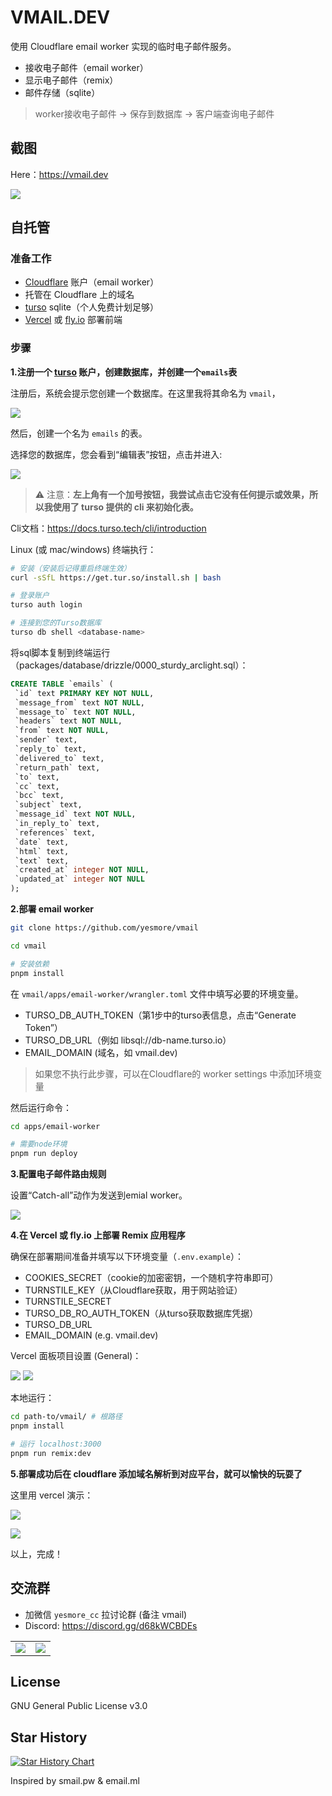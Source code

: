 # VMAIL.DEV

使用 Cloudflare email worker 实现的临时电子邮件服务。

- 接收电子邮件（email worker）
- 显示电子邮件（remix）
- 邮件存储（sqlite）

> worker接收电子邮件 -> 保存到数据库 -> 客户端查询电子邮件

## 截图

Here：https://vmail.dev

![](https://vmail.dev/preview.png) 

## 自托管

### 准备工作

- [Cloudflare](https://dash.cloudflare.com/) 账户（email worker）
- 托管在 Cloudflare 上的域名
- [turso](https://turso.tech) sqlite（个人免费计划足够）
- [Vercel](https://vercel.com) 或 [fly.io](https://fly.io) 部署前端

### 步骤

**1.注册一个 [turso](https://turso.tech) 账户，创建数据库，并创建一个`emails`表**

注册后，系统会提示您创建一个数据库。在这里我将其命名为 `vmail`，

![](https://img.inke.app/file/3773b481c78c9087140b1.png) 

然后，创建一个名为 `emails` 的表。

选择您的数据库，您会看到“编辑表”按钮，点击并进入:

![](https://img.inke.app/file/d49086f9b450edd5a2cef.png) 

> ⚠️ 注意：**左上角有一个加号按钮，我尝试点击它没有任何提示或效果，所以我使用了 turso 提供的 cli 来初始化表。**

Cli文档：https://docs.turso.tech/cli/introduction 

Linux (或 mac/windows) 终端执行：

```bash
# 安装（安装后记得重启终端生效）
curl -sSfL https://get.tur.so/install.sh | bash

# 登录账户
turso auth login

# 连接到您的Turso数据库
turso db shell <database-name>
```

将sql脚本复制到终端运行（packages/database/drizzle/0000_sturdy_arclight.sql）：

```sql
CREATE TABLE `emails` (
 `id` text PRIMARY KEY NOT NULL,
 `message_from` text NOT NULL,
 `message_to` text NOT NULL,
 `headers` text NOT NULL,
 `from` text NOT NULL,
 `sender` text,
 `reply_to` text,
 `delivered_to` text,
 `return_path` text,
 `to` text,
 `cc` text,
 `bcc` text,
 `subject` text,
 `message_id` text NOT NULL,
 `in_reply_to` text,
 `references` text,
 `date` text,
 `html` text,
 `text` text,
 `created_at` integer NOT NULL,
 `updated_at` integer NOT NULL
);
```

**2.部署 email worker**

```bash
git clone https://github.com/yesmore/vmail

cd vmail

# 安装依赖
pnpm install
```

在 `vmail/apps/email-worker/wrangler.toml` 文件中填写必要的环境变量。

- TURSO_DB_AUTH_TOKEN（第1步中的turso表信息，点击“Generate Token”）
- TURSO_DB_URL（例如 libsql://db-name.turso.io）
- EMAIL_DOMAIN (域名，如 vmail.dev)
  
> 如果您不执行此步骤，可以在Cloudflare的 worker settings 中添加环境变量

然后运行命令：

```bash
cd apps/email-worker

# 需要node环境
pnpm run deploy
```

**3.配置电子邮件路由规则**

设置“Catch-all”动作为发送到emial worker。

![](https://img.inke.app/file/fa39163411cd35fad0a7f.png) 

**4.在 Vercel 或 fly.io 上部署 Remix 应用程序**

确保在部署期间准备并填写以下环境变量（`.env.example`）：

- COOKIES_SECRET（cookie的加密密钥，一个随机字符串即可）
- TURNSTILE_KEY（从Cloudflare获取，用于网站验证）
- TURNSTILE_SECRET
- TURSO_DB_RO_AUTH_TOKEN（从turso获取数据库凭据）
- TURSO_DB_URL
- EMAIL_DOMAIN (e.g. vmail.dev)

Vercel 面板项目设置 (General)：

![](https://img.inke.app/file/573f842ccbefdf8daf319.png)
![](https://img.inke.app/file/36c1566d8c27735bb097d.png)

本地运行：

```bash
cd path-to/vmail/ # 根路径
pnpm install

# 运行 localhost:3000
pnpm run remix:dev
```
  
**5.部署成功后在 cloudflare 添加域名解析到对应平台，就可以愉快的玩耍了**

这里用 vercel 演示：

![](https://img.inke.app/file/245b71636cd16afcf93c7.png)

![](https://img.inke.app/file/e10af19334fd6a13b7d2e.png)

以上，完成！

## 交流群

- 加微信 `yesmore_cc` 拉讨论群 (备注 vmail)
- Discord: https://discord.gg/d68kWCBDEs

<table>
  <tr>
    <td>
      <img src="https://img.inke.app/file/4bc1cb6681c3e5ff75150.jpg"/>
    </td>
    <td>
      <img src="https://img.inke.app/file/711501f1ee488b3423aff.jpg"/>
    </td>
  </tr>
</table>

## License

GNU General Public License v3.0

## Star History

[![Star History Chart](https://api.star-history.com/svg?repos=yesmore/vmail&type=Date)](https://star-history.com/#yesmore/vmail&Date)

Inspired by smail.pw & email.ml